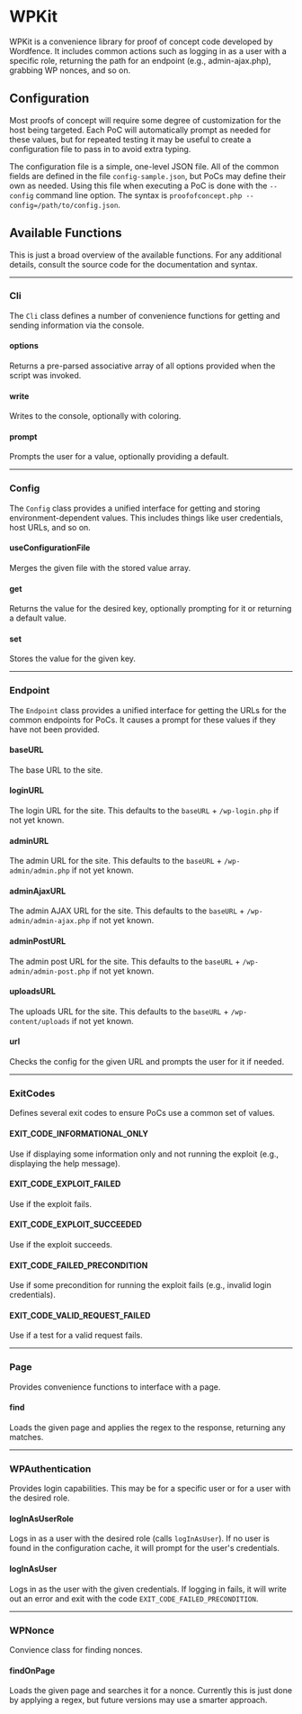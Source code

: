 # WPKit

WPKit is a convenience library for proof of concept code developed by Wordfence. It includes common actions such as logging in as a user with a specific role, returning the path for an endpoint (e.g., admin-ajax.php), grabbing WP nonces, and so on.

## Configuration

Most proofs of concept will require some degree of customization for the host being targeted. Each PoC will automatically prompt as needed for these values, but for repeated testing it may be useful to create a configuration file to pass in to avoid extra typing.

The configuration file is a simple, one-level JSON file. All of the common fields are defined in the file `config-sample.json`, but PoCs may define their own as needed. Using this file when executing a PoC is done with the `--config` command line option. The syntax is `proofofconcept.php --config=/path/to/config.json`.

## Available Functions

This is just a broad overview of the available functions. For any additional details, consult the source code for the documentation and syntax.

---------------------------------------

### Cli

The `Cli` class defines a number of convenience functions for getting and sending information via the console.

#### options

Returns a pre-parsed associative array of all options provided when the script was invoked.

#### write

Writes to the console, optionally with coloring.

#### prompt

Prompts the user for a value, optionally providing a default.

---------------------------------------

### Config

The `Config` class provides a unified interface for getting and storing environment-dependent values. This includes things like user credentials, host URLs, and so on.

#### useConfigurationFile

Merges the given file with the stored value array.

#### get

Returns the value for the desired key, optionally prompting for it or returning a default value.

#### set

Stores the value for the given key.

---------------------------------------

### Endpoint

The `Endpoint` class provides a unified interface for getting the URLs for the common endpoints for PoCs. It causes a prompt for these values if they have not been provided.

#### baseURL

The base URL to the site.

#### loginURL

The login URL for the site. This defaults to the `baseURL` + `/wp-login.php` if not yet known.

#### adminURL

The admin URL for the site. This defaults to the `baseURL` + `/wp-admin/admin.php` if not yet known.

#### adminAjaxURL

The admin AJAX URL for the site. This defaults to the `baseURL` + `/wp-admin/admin-ajax.php` if not yet known.

#### adminPostURL

The admin post URL for the site. This defaults to the `baseURL` + `/wp-admin/admin-post.php` if not yet known.

#### uploadsURL

The uploads URL for the site. This defaults to the `baseURL` + `/wp-content/uploads` if not yet known.

#### url

Checks the config for the given URL and prompts the user for it if needed.

---------------------------------------

### ExitCodes

Defines several exit codes to ensure PoCs use a common set of values.

#### EXIT_CODE_INFORMATIONAL_ONLY

Use if displaying some information only and not running the exploit (e.g., displaying the help message).

#### EXIT_CODE_EXPLOIT_FAILED

Use if the exploit fails.

#### EXIT_CODE_EXPLOIT_SUCCEEDED

Use if the exploit succeeds.

#### EXIT_CODE_FAILED_PRECONDITION

Use if some precondition for running the exploit fails (e.g., invalid login credentials).

#### EXIT_CODE_VALID_REQUEST_FAILED

Use if a test for a valid request fails.

---------------------------------------

### Page

Provides convenience functions to interface with a page.

#### find

Loads the given page and applies the regex to the response, returning any matches.

---------------------------------------

### WPAuthentication

Provides login capabilities. This may be for a specific user or for a user with the desired role.

#### logInAsUserRole

Logs in as a user with the desired role (calls `logInAsUser`). If no user is found in the configuration cache, it will prompt for the user's credentials.

#### logInAsUser

Logs in as the user with the given credentials. If logging in fails, it will write out an error and exit with the code `EXIT_CODE_FAILED_PRECONDITION`.

---------------------------------------

### WPNonce

Convience class for finding nonces.

#### findOnPage

Loads the given page and searches it for a nonce. Currently this is just done by applying a regex, but future versions may use a smarter approach.
